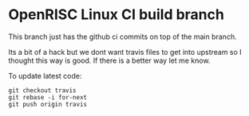 # OpenRISC Linux CI build branch

This branch just has the github ci commits on top of the main
branch.

Its a bit of a hack but we dont want travis files to get into
upstream so I thought this way is good. If there is a better
way let me know.

To update latest code:

```
git checkout travis
git rebase -i for-next
git push origin travis
```
